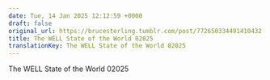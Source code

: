 ```yaml
---
date: Tue, 14 Jan 2025 12:12:59 +0000
draft: false
original_url: https://brucesterling.tumblr.com/post/772650334491410432
title: The WELL State of the World 02025
translationKey: The WELL State of the World 02025
---
```


The WELL State of the World 02025